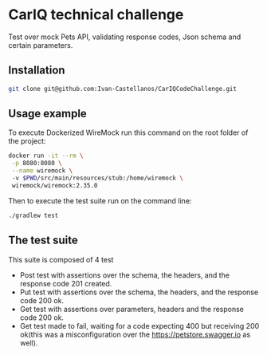 # CarIQ technical challenge

Test over mock Pets API, validating response codes, Json schema and 
certain parameters.

## Installation

```sh
git clone git@github.com:Ivan-Castellanos/CarIQCodeChallenge.git
```

## Usage example

To execute Dockerized WireMock run this command on the root folder of the project:
```sh
docker run -it --rm \
 -p 8080:8080 \
 --name wiremock \ 
 -v $PWD/src/main/resources/stub:/home/wiremock \
 wiremock/wiremock:2.35.0
```

Then to execute the test suite run on the command line:
```sh
./gradlew test
```

## The test suite

This suite is composed of 4 test

- Post test with assertions over the schema, the headers, and the response code 201 created.
- Put test with assertions over the schema, the headers, and the response code 200 ok.
- Get test with assertions over parameters, headers and the response code 200 ok.
- Get test made to fail, waiting for a code expecting 400 but receiving 200 ok(this was a misconfiguration over the https://petstore.swagger.io as well).
